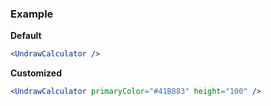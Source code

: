 ### Example

**Default**
```jsx
<UndrawCalculator />
```

**Customized**
```jsx
<UndrawCalculator primaryColor="#41B883" height="100" />
```
